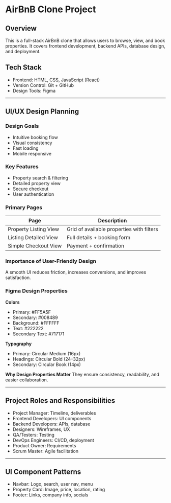 # AirBnB Clone Project

## Overview
This is a full-stack AirBnB clone that allows users to browse, view, and book properties. It covers frontend development, backend APIs, database design, and deployment.

## Tech Stack
- Frontend: HTML, CSS, JavaScript (React)
- Version Control: Git + GitHub
- Design Tools: Figma

---

## UI/UX Design Planning

### Design Goals
- Intuitive booking flow
- Visual consistency
- Fast loading
- Mobile responsive

### Key Features
- Property search & filtering
- Detailed property view
- Secure checkout
- User authentication

### Primary Pages
| Page | Description |
|------|-------------|
| Property Listing View | Grid of available properties with filters |
| Listing Detailed View | Full details + booking form |
| Simple Checkout View  | Payment + confirmation |

### Importance of User-Friendly Design
A smooth UI reduces friction, increases conversions, and improves satisfaction.

### Figma Design Properties
**Colors**
- Primary: #FF5A5F
- Secondary: #008489
- Background: #FFFFFF
- Text: #222222
- Secondary Text: #717171

**Typography**
- Primary: Circular Medium (16px)
- Headings: Circular Bold (24–32px)
- Secondary: Circular Book (14px)

**Why Design Properties Matter**
They ensure consistency, readability, and easier collaboration.

---

## Project Roles and Responsibilities
- Project Manager: Timeline, deliverables
- Frontend Developers: UI components
- Backend Developers: APIs, database
- Designers: Wireframes, UX
- QA/Testers: Testing
- DevOps Engineers: CI/CD, deployment
- Product Owner: Requirements
- Scrum Master: Agile facilitation

---

## UI Component Patterns
- Navbar: Logo, search, user nav, menu
- Property Card: Image, price, location, rating
- Footer: Links, company info, socials
